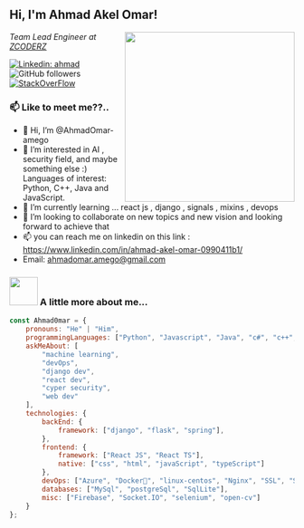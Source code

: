 <h2>Hi, I'm Ahmad Akel Omar! </h2>
<img align='right' src="https://camo.githubusercontent.com/a4c584bce1c41271485d28f92aaf9f581b3c88b68ca723b6edfd58b4ba988c2b/68747470733a2f2f63646e2e6472696262626c652e636f6d2f75736572732f313138373833362f73637265656e73686f74732f363533393432392f70726f6772616d65722e676966" width="300">
<p><em>Team Lead Engineer at <a href="https://www.zcoderz.com/">ZCODERZ

</em></p>



[![Linkedin: ahmad](https://img.shields.io/twitter/url?label=Ahmadomar&logo=Linkedin&style=social&url=https%3A%2F%2Fwww.linkedin.com%2Fin%2Fahmad-akel-omar-0990411b1%2F)](https://www.linkedin.com/in/ahmad-akel-omar-0990411b1/)
![GitHub followers](https://img.shields.io/github/followers/AhmadOmar-amego?label=Follow&style=social)
[![StackOverFlow](https://img.shields.io/twitter/url?color=orange&label=ahmad%20Akel%20Omar&logo=stackoverflow&logoColor=orange&style=social&url=https%3A%2F%2Fstackoverflow.com%2Fusers%2F10100323%2Fahmad-akel-omar)](https://stackoverflow.com/users/10100323/ahmad-akel-omar)

[comment]: <> (![]&#40;https://visitor-badge.glitch.me/badge?page_id=anmol098.anmol098&#41;)




### 📫 Like to meet me??..

- 👋 Hi, I’m @AhmadOmar-amego
- 👀 I’m interested in AI , security field, and maybe something else :) Languages of interest: Python, C++, Java and JavaScript.
- 🌱 I’m currently learning ... react js , django , signals , mixins , devops
- 💞️ I’m looking to collaborate on new topics and new vision and looking forward to achieve that
- 📫 you can reach me on linkedin on this link :  https://www.linkedin.com/in/ahmad-akel-omar-0990411b1/
- Email:     ahmadomar.amego@gmail.com

<!---
AhmadOmar-amego/AhmadOmar-amego is a ✨ special ✨ repository because its `README.md` (this file) appears on your GitHub profile.
You can click the Preview link to take a look at your changes.
here is a commit 
--->

### <img src="https://media.giphy.com/media/VgCDAzcKvsR6OM0uWg/giphy.gif" width="50"> A little more about me...

```javascript
const Ahmad0mar = {
    pronouns: "He" | "Him",
    programmingLanguages: ["Python", "Javascript", "Java", "c#", "c++", "TypeScript"],
    askMeAbout: [
        "machine learning",
        "devOps",
        "django dev",
        "react dev",
        "cyper security",
        "web dev"
    ],
    technologies: {
        backEnd: {
            framework: ["django", "flask", "spring"],
        },
        frontend: {
            framework: ["React JS", "React TS"],
            native: ["css", "html", "javaScript", "typeScript"]
        },
        devOps: ["Azure", "Docker🐳", "linux-centos", "Nginx", "SSL", "SSH"],
        databases: ["MySql", "postgreSql", "SqlLite"],
        misc: ["Firebase", "Socket.IO", "selenium", "open-cv"]
    }
};
```
